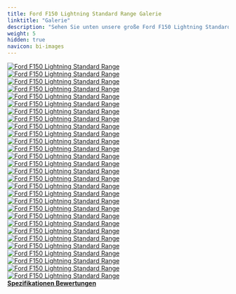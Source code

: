 ```yaml
---
title: Ford F150 Lightning Standard Range Galerie
linktitle: "Galerie"
description: "Sehen Sie unten unsere große Ford F150 Lightning Standard Range Bildergalerie. Klicken Sie auf die Bilder für hochauflösende Versionen."
weight: 5
hidden: true
navicon: bi-images
---
```

<!-- markdownlint-disable MD033 -->
<div class="row" id ="my-gallery">
	<div class="pswp-grid-item col-6 col-md-4">
		<a href="https://media.evkx.net/multimedia/models/ford/f150_lightning/f150_lightning_standard_range/camping_1.jpg"
data-pswp-src="https://media.evkx.net/multimedia/models/ford/f150_lightning/f150_lightning_standard_range/camping_1.jpg"
data-pswp-width="3000"
data-pswp-height="1717" 
target="_blank">
			<img src="https://media.evkx.net/multimedia/models/ford/f150_lightning/f150_lightning_standard_range/camping_1_xst.jpg" alt="Ford F150 Lightning Standard Range" class="img-fluid " />
		</a>
	</div>
	<div class="pswp-grid-item col-6 col-md-4">
		<a href="https://media.evkx.net/multimedia/models/ford/f150_lightning/f150_lightning_standard_range/camping_2.jpg"
data-pswp-src="https://media.evkx.net/multimedia/models/ford/f150_lightning/f150_lightning_standard_range/camping_2.jpg"
data-pswp-width="3000"
data-pswp-height="1554" 
target="_blank">
			<img src="https://media.evkx.net/multimedia/models/ford/f150_lightning/f150_lightning_standard_range/camping_2_xst.jpg" alt="Ford F150 Lightning Standard Range" class="img-fluid " />
		</a>
	</div>
	<div class="pswp-grid-item col-6 col-md-4">
		<a href="https://media.evkx.net/multimedia/models/ford/f150_lightning/f150_lightning_standard_range/charging_1.jpg"
data-pswp-src="https://media.evkx.net/multimedia/models/ford/f150_lightning/f150_lightning_standard_range/charging_1.jpg"
data-pswp-width="3000"
data-pswp-height="1506" 
target="_blank">
			<img src="https://media.evkx.net/multimedia/models/ford/f150_lightning/f150_lightning_standard_range/charging_1_xst.jpg" alt="Ford F150 Lightning Standard Range" class="img-fluid " />
		</a>
	</div>
	<div class="pswp-grid-item col-6 col-md-4">
		<a href="https://media.evkx.net/multimedia/models/ford/f150_lightning/f150_lightning_standard_range/exterior_1.jpg"
data-pswp-src="https://media.evkx.net/multimedia/models/ford/f150_lightning/f150_lightning_standard_range/exterior_1.jpg"
data-pswp-width="3000"
data-pswp-height="1595" 
target="_blank">
			<img src="https://media.evkx.net/multimedia/models/ford/f150_lightning/f150_lightning_standard_range/exterior_1_xst.jpg" alt="Ford F150 Lightning Standard Range" class="img-fluid " />
		</a>
	</div>
	<div class="pswp-grid-item col-6 col-md-4">
		<a href="https://media.evkx.net/multimedia/models/ford/f150_lightning/f150_lightning_standard_range/exterior_2.jpg"
data-pswp-src="https://media.evkx.net/multimedia/models/ford/f150_lightning/f150_lightning_standard_range/exterior_2.jpg"
data-pswp-width="3000"
data-pswp-height="1848" 
target="_blank">
			<img src="https://media.evkx.net/multimedia/models/ford/f150_lightning/f150_lightning_standard_range/exterior_2_xst.jpg" alt="Ford F150 Lightning Standard Range" class="img-fluid " />
		</a>
	</div>
	<div class="pswp-grid-item col-6 col-md-4">
		<a href="https://media.evkx.net/multimedia/models/ford/f150_lightning/f150_lightning_standard_range/exterior_3.jpg"
data-pswp-src="https://media.evkx.net/multimedia/models/ford/f150_lightning/f150_lightning_standard_range/exterior_3.jpg"
data-pswp-width="3000"
data-pswp-height="1121" 
target="_blank">
			<img src="https://media.evkx.net/multimedia/models/ford/f150_lightning/f150_lightning_standard_range/exterior_3_xst.jpg" alt="Ford F150 Lightning Standard Range" class="img-fluid " />
		</a>
	</div>
	<div class="pswp-grid-item col-6 col-md-4">
		<a href="https://media.evkx.net/multimedia/models/ford/f150_lightning/f150_lightning_standard_range/exterior_4.jpg"
data-pswp-src="https://media.evkx.net/multimedia/models/ford/f150_lightning/f150_lightning_standard_range/exterior_4.jpg"
data-pswp-width="3000"
data-pswp-height="1439" 
target="_blank">
			<img src="https://media.evkx.net/multimedia/models/ford/f150_lightning/f150_lightning_standard_range/exterior_4_xst.jpg" alt="Ford F150 Lightning Standard Range" class="img-fluid " />
		</a>
	</div>
	<div class="pswp-grid-item col-6 col-md-4">
		<a href="https://media.evkx.net/multimedia/models/ford/f150_lightning/f150_lightning_standard_range/exterior_5.jpg"
data-pswp-src="https://media.evkx.net/multimedia/models/ford/f150_lightning/f150_lightning_standard_range/exterior_5.jpg"
data-pswp-width="3000"
data-pswp-height="1633" 
target="_blank">
			<img src="https://media.evkx.net/multimedia/models/ford/f150_lightning/f150_lightning_standard_range/exterior_5_xst.jpg" alt="Ford F150 Lightning Standard Range" class="img-fluid " />
		</a>
	</div>
	<div class="pswp-grid-item col-6 col-md-4">
		<a href="https://media.evkx.net/multimedia/models/ford/f150_lightning/f150_lightning_standard_range/frontseats_1.jpg"
data-pswp-src="https://media.evkx.net/multimedia/models/ford/f150_lightning/f150_lightning_standard_range/frontseats_1.jpg"
data-pswp-width="3000"
data-pswp-height="1687" 
target="_blank">
			<img src="https://media.evkx.net/multimedia/models/ford/f150_lightning/f150_lightning_standard_range/frontseats_1_xst.jpg" alt="Ford F150 Lightning Standard Range" class="img-fluid " />
		</a>
	</div>
	<div class="pswp-grid-item col-6 col-md-4">
		<a href="https://media.evkx.net/multimedia/models/ford/f150_lightning/f150_lightning_standard_range/frunk_1.jpg"
data-pswp-src="https://media.evkx.net/multimedia/models/ford/f150_lightning/f150_lightning_standard_range/frunk_1.jpg"
data-pswp-width="3000"
data-pswp-height="1687" 
target="_blank">
			<img src="https://media.evkx.net/multimedia/models/ford/f150_lightning/f150_lightning_standard_range/frunk_1_xst.jpg" alt="Ford F150 Lightning Standard Range" class="img-fluid " />
		</a>
	</div>
	<div class="pswp-grid-item col-6 col-md-4">
		<a href="https://media.evkx.net/multimedia/models/ford/f150_lightning/f150_lightning_standard_range/headlights_1.jpg"
data-pswp-src="https://media.evkx.net/multimedia/models/ford/f150_lightning/f150_lightning_standard_range/headlights_1.jpg"
data-pswp-width="3000"
data-pswp-height="1687" 
target="_blank">
			<img src="https://media.evkx.net/multimedia/models/ford/f150_lightning/f150_lightning_standard_range/headlights_1_xst.jpg" alt="Ford F150 Lightning Standard Range" class="img-fluid " />
		</a>
	</div>
	<div class="pswp-grid-item col-6 col-md-4">
		<a href="https://media.evkx.net/multimedia/models/ford/f150_lightning/f150_lightning_standard_range/headlights_3.jpg"
data-pswp-src="https://media.evkx.net/multimedia/models/ford/f150_lightning/f150_lightning_standard_range/headlights_3.jpg"
data-pswp-width="3000"
data-pswp-height="1687" 
target="_blank">
			<img src="https://media.evkx.net/multimedia/models/ford/f150_lightning/f150_lightning_standard_range/headlights_3_xst.jpg" alt="Ford F150 Lightning Standard Range" class="img-fluid " />
		</a>
	</div>
	<div class="pswp-grid-item col-6 col-md-4">
		<a href="https://media.evkx.net/multimedia/models/ford/f150_lightning/f150_lightning_standard_range/interior_1.jpg"
data-pswp-src="https://media.evkx.net/multimedia/models/ford/f150_lightning/f150_lightning_standard_range/interior_1.jpg"
data-pswp-width="3000"
data-pswp-height="1687" 
target="_blank">
			<img src="https://media.evkx.net/multimedia/models/ford/f150_lightning/f150_lightning_standard_range/interior_1_xst.jpg" alt="Ford F150 Lightning Standard Range" class="img-fluid " />
		</a>
	</div>
	<div class="pswp-grid-item col-6 col-md-4">
		<a href="https://media.evkx.net/multimedia/models/ford/f150_lightning/f150_lightning_standard_range/lights_1.jpg"
data-pswp-src="https://media.evkx.net/multimedia/models/ford/f150_lightning/f150_lightning_standard_range/lights_1.jpg"
data-pswp-width="3000"
data-pswp-height="1687" 
target="_blank">
			<img src="https://media.evkx.net/multimedia/models/ford/f150_lightning/f150_lightning_standard_range/lights_1_xst.jpg" alt="Ford F150 Lightning Standard Range" class="img-fluid " />
		</a>
	</div>
	<div class="pswp-grid-item col-6 col-md-4">
		<a href="https://media.evkx.net/multimedia/models/ford/f150_lightning/f150_lightning_standard_range/main_1.jpg"
data-pswp-src="https://media.evkx.net/multimedia/models/ford/f150_lightning/f150_lightning_standard_range/main_1.jpg"
data-pswp-width="3000"
data-pswp-height="1571" 
target="_blank">
			<img src="https://media.evkx.net/multimedia/models/ford/f150_lightning/f150_lightning_standard_range/main_1_xst.jpg" alt="Ford F150 Lightning Standard Range" class="img-fluid " />
		</a>
	</div>
	<div class="pswp-grid-item col-6 col-md-4">
		<a href="https://media.evkx.net/multimedia/models/ford/f150_lightning/f150_lightning_standard_range/screens_1.jpg"
data-pswp-src="https://media.evkx.net/multimedia/models/ford/f150_lightning/f150_lightning_standard_range/screens_1.jpg"
data-pswp-width="3000"
data-pswp-height="1687" 
target="_blank">
			<img src="https://media.evkx.net/multimedia/models/ford/f150_lightning/f150_lightning_standard_range/screens_1_xst.jpg" alt="Ford F150 Lightning Standard Range" class="img-fluid " />
		</a>
	</div>
	<div class="pswp-grid-item col-6 col-md-4">
		<a href="https://media.evkx.net/multimedia/models/ford/f150_lightning/f150_lightning_standard_range/screens_2.jpg"
data-pswp-src="https://media.evkx.net/multimedia/models/ford/f150_lightning/f150_lightning_standard_range/screens_2.jpg"
data-pswp-width="3000"
data-pswp-height="1687" 
target="_blank">
			<img src="https://media.evkx.net/multimedia/models/ford/f150_lightning/f150_lightning_standard_range/screens_2_xst.jpg" alt="Ford F150 Lightning Standard Range" class="img-fluid " />
		</a>
	</div>
	<div class="pswp-grid-item col-6 col-md-4">
		<a href="https://media.evkx.net/multimedia/models/ford/f150_lightning/f150_lightning_standard_range/screens_3.jpg"
data-pswp-src="https://media.evkx.net/multimedia/models/ford/f150_lightning/f150_lightning_standard_range/screens_3.jpg"
data-pswp-width="3000"
data-pswp-height="1687" 
target="_blank">
			<img src="https://media.evkx.net/multimedia/models/ford/f150_lightning/f150_lightning_standard_range/screens_3_xst.jpg" alt="Ford F150 Lightning Standard Range" class="img-fluid " />
		</a>
	</div>
	<div class="pswp-grid-item col-6 col-md-4">
		<a href="https://media.evkx.net/multimedia/models/ford/f150_lightning/f150_lightning_standard_range/screens_4.jpg"
data-pswp-src="https://media.evkx.net/multimedia/models/ford/f150_lightning/f150_lightning_standard_range/screens_4.jpg"
data-pswp-width="3000"
data-pswp-height="1687" 
target="_blank">
			<img src="https://media.evkx.net/multimedia/models/ford/f150_lightning/f150_lightning_standard_range/screens_4_xst.jpg" alt="Ford F150 Lightning Standard Range" class="img-fluid " />
		</a>
	</div>
	<div class="pswp-grid-item col-6 col-md-4">
		<a href="https://media.evkx.net/multimedia/models/ford/f150_lightning/f150_lightning_standard_range/screens_5.jpg"
data-pswp-src="https://media.evkx.net/multimedia/models/ford/f150_lightning/f150_lightning_standard_range/screens_5.jpg"
data-pswp-width="3000"
data-pswp-height="1687" 
target="_blank">
			<img src="https://media.evkx.net/multimedia/models/ford/f150_lightning/f150_lightning_standard_range/screens_5_xst.jpg" alt="Ford F150 Lightning Standard Range" class="img-fluid " />
		</a>
	</div>
	<div class="pswp-grid-item col-6 col-md-4">
		<a href="https://media.evkx.net/multimedia/models/ford/f150_lightning/f150_lightning_standard_range/suspension_1.jpg"
data-pswp-src="https://media.evkx.net/multimedia/models/ford/f150_lightning/f150_lightning_standard_range/suspension_1.jpg"
data-pswp-width="3000"
data-pswp-height="1687" 
target="_blank">
			<img src="https://media.evkx.net/multimedia/models/ford/f150_lightning/f150_lightning_standard_range/suspension_1_xst.jpg" alt="Ford F150 Lightning Standard Range" class="img-fluid " />
		</a>
	</div>
	<div class="pswp-grid-item col-6 col-md-4">
		<a href="https://media.evkx.net/multimedia/models/ford/f150_lightning/f150_lightning_standard_range/trailer_1.jpg"
data-pswp-src="https://media.evkx.net/multimedia/models/ford/f150_lightning/f150_lightning_standard_range/trailer_1.jpg"
data-pswp-width="3000"
data-pswp-height="1534" 
target="_blank">
			<img src="https://media.evkx.net/multimedia/models/ford/f150_lightning/f150_lightning_standard_range/trailer_1_xst.jpg" alt="Ford F150 Lightning Standard Range" class="img-fluid " />
		</a>
	</div>
	<div class="pswp-grid-item col-6 col-md-4">
		<a href="https://media.evkx.net/multimedia/models/ford/f150_lightning/f150_lightning_standard_range/trailer_2.jpg"
data-pswp-src="https://media.evkx.net/multimedia/models/ford/f150_lightning/f150_lightning_standard_range/trailer_2.jpg"
data-pswp-width="3000"
data-pswp-height="1154" 
target="_blank">
			<img src="https://media.evkx.net/multimedia/models/ford/f150_lightning/f150_lightning_standard_range/trailer_2_xst.jpg" alt="Ford F150 Lightning Standard Range" class="img-fluid " />
		</a>
	</div>
	<div class="pswp-grid-item col-6 col-md-4">
		<a href="https://media.evkx.net/multimedia/models/ford/f150_lightning/f150_lightning_standard_range/trailer_3.jpg"
data-pswp-src="https://media.evkx.net/multimedia/models/ford/f150_lightning/f150_lightning_standard_range/trailer_3.jpg"
data-pswp-width="3000"
data-pswp-height="1296" 
target="_blank">
			<img src="https://media.evkx.net/multimedia/models/ford/f150_lightning/f150_lightning_standard_range/trailer_3_xst.jpg" alt="Ford F150 Lightning Standard Range" class="img-fluid " />
		</a>
	</div>
	<div class="pswp-grid-item col-6 col-md-4">
		<a href="https://media.evkx.net/multimedia/models/ford/f150_lightning/f150_lightning_standard_range/trailer_4.jpg"
data-pswp-src="https://media.evkx.net/multimedia/models/ford/f150_lightning/f150_lightning_standard_range/trailer_4.jpg"
data-pswp-width="3000"
data-pswp-height="1687" 
target="_blank">
			<img src="https://media.evkx.net/multimedia/models/ford/f150_lightning/f150_lightning_standard_range/trailer_4_xst.jpg" alt="Ford F150 Lightning Standard Range" class="img-fluid " />
		</a>
	</div>
	<div class="pswp-grid-item col-6 col-md-4">
		<a href="https://media.evkx.net/multimedia/models/ford/f150_lightning/f150_lightning_standard_range/trunk_1.jpg"
data-pswp-src="https://media.evkx.net/multimedia/models/ford/f150_lightning/f150_lightning_standard_range/trunk_1.jpg"
data-pswp-width="3000"
data-pswp-height="1264" 
target="_blank">
			<img src="https://media.evkx.net/multimedia/models/ford/f150_lightning/f150_lightning_standard_range/trunk_1_xst.jpg" alt="Ford F150 Lightning Standard Range" class="img-fluid " />
		</a>
	</div>
	<div class="pswp-grid-item col-6 col-md-4">
		<a href="https://media.evkx.net/multimedia/models/ford/f150_lightning/f150_lightning_standard_range/trunk_2.jpg"
data-pswp-src="https://media.evkx.net/multimedia/models/ford/f150_lightning/f150_lightning_standard_range/trunk_2.jpg"
data-pswp-width="3000"
data-pswp-height="1687" 
target="_blank">
			<img src="https://media.evkx.net/multimedia/models/ford/f150_lightning/f150_lightning_standard_range/trunk_2_xst.jpg" alt="Ford F150 Lightning Standard Range" class="img-fluid " />
		</a>
	</div>
	<div class="pswp-grid-item col-6 col-md-4">
		<a href="https://media.evkx.net/multimedia/models/ford/f150_lightning/f150_lightning_standard_range/trunk_3.jpg"
data-pswp-src="https://media.evkx.net/multimedia/models/ford/f150_lightning/f150_lightning_standard_range/trunk_3.jpg"
data-pswp-width="3000"
data-pswp-height="1687" 
target="_blank">
			<img src="https://media.evkx.net/multimedia/models/ford/f150_lightning/f150_lightning_standard_range/trunk_3_xst.jpg" alt="Ford F150 Lightning Standard Range" class="img-fluid " />
		</a>
	</div>
	<div class="pswp-grid-item col-6 col-md-4">
		<a href="https://media.evkx.net/multimedia/models/ford/f150_lightning/f150_lightning_standard_range/v2l_1.jpg"
data-pswp-src="https://media.evkx.net/multimedia/models/ford/f150_lightning/f150_lightning_standard_range/v2l_1.jpg"
data-pswp-width="3000"
data-pswp-height="1915" 
target="_blank">
			<img src="https://media.evkx.net/multimedia/models/ford/f150_lightning/f150_lightning_standard_range/v2l_1_xst.jpg" alt="Ford F150 Lightning Standard Range" class="img-fluid " />
		</a>
	</div>
</div>
<script type="module">
  import PhotoSwipeLightbox from '/js/photoswipe-lightbox.esm.js';
    const lightbox = new PhotoSwipeLightbox({
       gallery: '#my-gallery',
        children: 'a',
        pswpModule: () => import('/js/photoswipe.esm.js')
    });
lightbox.init();
</script>
<div class="mt-3 mb-3">
<a href="../specifications/" class="text-decoration-none text-black">
<strong><i class="bi-arrow-left"></i> Spezifikationen </strong>
</a>
<a href="../reviews/" class="text-decoration-none text-black float-end">
<strong>Bewertungen <i class="bi-arrow-right"></i></strong>
</a>
</div>
